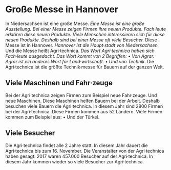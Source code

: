 # Große Messe in Hannover

In Niedersachsen ist eine große Messe. 
*Eine Messe ist eine große Ausstellung.* 
*Bei einer Messe zeigen Firmen ihre neuen Produkte.* 
*Fach·leute erklären diese neuen Produkte.* 
*Viele Menschen interessieren sich für diese neuen Produkte.* 
*Deshalb sind bei einer Messe oft viele Besucher.* Diese Messe ist in Hannover. 
*Hannover ist die Haupt·stadt von Niedersachsen.* Und die Messe heißt Agri·technica. 
*Das Wort Agri·technica haben sich Fach·leute ausgedacht.* 
*Das Wort kommt von 2 Begriffen:* 
*• Von Agrar.* 
*Agrar ist ein anderes Wort für Land·wirtschaft.* 
*• Und von Technik.* Die Agri·technica ist die größte Technik·messe für Bauern auf der ganzen Welt. 

## Viele Maschinen und Fahr·zeuge
Bei der Agri·technica zeigen Firmen zum Beispiel neue Fahr·zeuge. Und neue Maschinen. Diese Maschinen helfen Bauern bei der Arbeit. Deshalb besuchen viele Bauern die Agri·technica. In diesem Jahr sind 2800 Firmen bei der Agri·technica. Diese Firmen kommen aus 52 Ländern. Viele Firmen kommen zum Beispiel aus: • Und der Türkei. 

## Viele Besucher
Die Agri·technica findet alle 2 Jahre statt. In diesem Jahr dauert die Agri·technica bis zum 16. November. Die Veranstalter von der Agri·technica haben gesagt: 2017 waren 457.000 Besucher auf der Agri·technica. In diesem Jahr kommen wieder so viele Besucher zur Agri·technica. 

